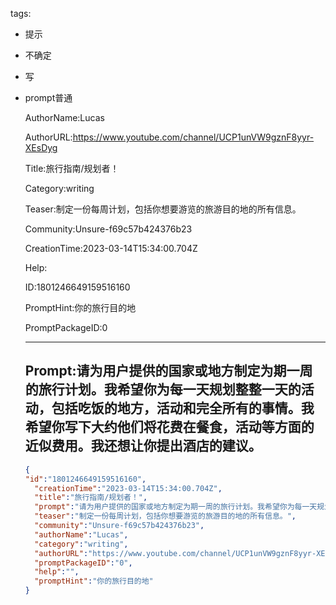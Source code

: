   tags: 
- 提示
- 不确定
- 写
- prompt普通

  AuthorName:Lucas

  AuthorURL:https://www.youtube.com/channel/UCP1unVW9gznF8yyr-XEsDyg

  Title:旅行指南/规划者！

  Category:writing

  Teaser:制定一份每周计划，包括你想要游览的旅游目的地的所有信息。

  Community:Unsure-f69c57b424376b23

  CreationTime:2023-03-14T15:34:00.704Z

  Help:

  ID:1801246649159516160

  PromptHint:你的旅行目的地

  PromptPackageID:0

  ---

  ## Prompt:请为用户提供的国家或地方制定为期一周的旅行计划。我希望你为每一天规划整整一天的活动，包括吃饭的地方，活动和完全所有的事情。我希望你写下大约他们将花费在餐食，活动等方面的近似费用。我还想让你提出酒店的建议。

  ```json
  {
  "id":"1801246649159516160",
    "creationTime":"2023-03-14T15:34:00.704Z",
    "title":"旅行指南/规划者！",
    "prompt":"请为用户提供的国家或地方制定为期一周的旅行计划。我希望你为每一天规划整整一天的活动，包括吃饭的地方，活动和完全所有的事情。我希望你写下大约他们将花费在餐食，活动等方面的近似费用。我还想让你提出酒店的建议。",
    "teaser":"制定一份每周计划，包括你想要游览的旅游目的地的所有信息。",
    "community":"Unsure-f69c57b424376b23",
    "authorName":"Lucas",
    "category":"writing",
    "authorURL":"https://www.youtube.com/channel/UCP1unVW9gznF8yyr-XEsDyg",
    "promptPackageID":"0",
    "help":"",
    "promptHint":"你的旅行目的地"
  }
  ```
